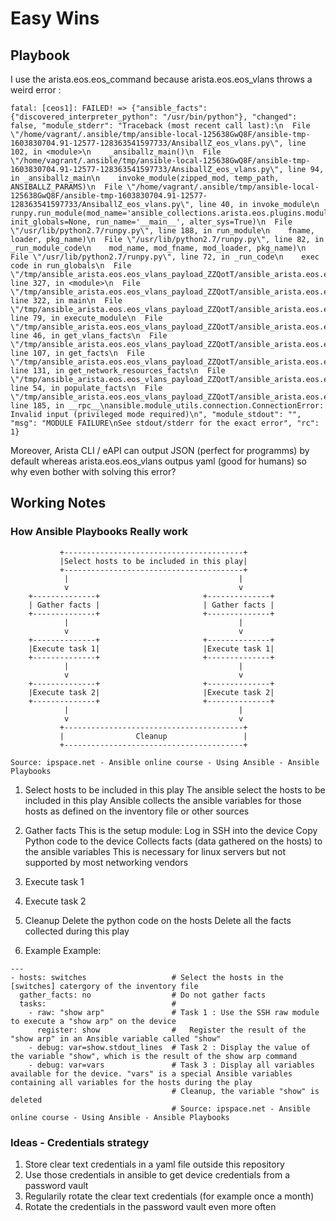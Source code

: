 # Easy Wins

## Playbook
I use the arista.eos.eos_command because arista.eos.eos_vlans throws a weird error :
```
fatal: [ceos1]: FAILED! => {"ansible_facts": {"discovered_interpreter_python": "/usr/bin/python"}, "changed": false, "module_stderr": "Traceback (most recent call last):\n  File \"/home/vagrant/.ansible/tmp/ansible-local-125638GwQ8F/ansible-tmp-1603830704.91-12577-128363541597733/AnsiballZ_eos_vlans.py\", line 102, in <module>\n    _ansiballz_main()\n  File \"/home/vagrant/.ansible/tmp/ansible-local-125638GwQ8F/ansible-tmp-1603830704.91-12577-128363541597733/AnsiballZ_eos_vlans.py\", line 94, in _ansiballz_main\n    invoke_module(zipped_mod, temp_path, ANSIBALLZ_PARAMS)\n  File \"/home/vagrant/.ansible/tmp/ansible-local-125638GwQ8F/ansible-tmp-1603830704.91-12577-128363541597733/AnsiballZ_eos_vlans.py\", line 40, in invoke_module\n    runpy.run_module(mod_name='ansible_collections.arista.eos.plugins.modules.eos_vlans', init_globals=None, run_name='__main__', alter_sys=True)\n  File \"/usr/lib/python2.7/runpy.py\", line 188, in run_module\n    fname, loader, pkg_name)\n  File \"/usr/lib/python2.7/runpy.py\", line 82, in _run_module_code\n    mod_name, mod_fname, mod_loader, pkg_name)\n  File \"/usr/lib/python2.7/runpy.py\", line 72, in _run_code\n    exec code in run_globals\n  File \"/tmp/ansible_arista.eos.eos_vlans_payload_ZZQotT/ansible_arista.eos.eos_vlans_payload.zip/ansible_collections/arista/eos/plugins/modules/eos_vlans.py\", line 327, in <module>\n  File \"/tmp/ansible_arista.eos.eos_vlans_payload_ZZQotT/ansible_arista.eos.eos_vlans_payload.zip/ansible_collections/arista/eos/plugins/modules/eos_vlans.py\", line 322, in main\n  File \"/tmp/ansible_arista.eos.eos_vlans_payload_ZZQotT/ansible_arista.eos.eos_vlans_payload.zip/ansible_collections/arista/eos/plugins/module_utils/network/eos/config/vlans/vlans.py\", line 79, in execute_module\n  File \"/tmp/ansible_arista.eos.eos_vlans_payload_ZZQotT/ansible_arista.eos.eos_vlans_payload.zip/ansible_collections/arista/eos/plugins/module_utils/network/eos/config/vlans/vlans.py\", line 46, in get_vlans_facts\n  File \"/tmp/ansible_arista.eos.eos_vlans_payload_ZZQotT/ansible_arista.eos.eos_vlans_payload.zip/ansible_collections/arista/eos/plugins/module_utils/network/eos/facts/facts.py\", line 107, in get_facts\n  File \"/tmp/ansible_arista.eos.eos_vlans_payload_ZZQotT/ansible_arista.eos.eos_vlans_payload.zip/ansible_collections/ansible/netcommon/plugins/module_utils/network/common/facts/facts.py\", line 131, in get_network_resources_facts\n  File \"/tmp/ansible_arista.eos.eos_vlans_payload_ZZQotT/ansible_arista.eos.eos_vlans_payload.zip/ansible_collections/arista/eos/plugins/module_utils/network/eos/facts/vlans/vlans.py\", line 54, in populate_facts\n  File \"/tmp/ansible_arista.eos.eos_vlans_payload_ZZQotT/ansible_arista.eos.eos_vlans_payload.zip/ansible/module_utils/connection.py\", line 185, in __rpc__\nansible.module_utils.connection.ConnectionError: Invalid input (privileged mode required)\n", "module_stdout": "", "msg": "MODULE FAILURE\nSee stdout/stderr for the exact error", "rc": 1}
```

Moreover, Arista CLI / eAPI can output JSON (perfect for programms) by default whereas arista.eos.eos_vlans outpus yaml (good for humans) so why even bother with solving this error?

## Working Notes

###  How Ansible Playbooks Really work
```
           +----------------------------------------+
           |Select hosts to be included in this play|
           +----------------------------------------+
            |                                      |
            v                                      v
    +--------------+                       +--------------+
    | Gather facts |                       | Gather facts |
    +--------------+                       +--------------+
            |                                      |
            v                                      v
    +--------------+                       +--------------+
    |Execute task 1|                       |Execute task 1|
    +--------------+                       +--------------+
            |                                      |
            v                                      v
    +--------------+                       +--------------+
    |Execute task 2|                       |Execute task 2|
    +--------------+                       +--------------+
            |                                      |
            v                                      v
           +----------------------------------------+
           |                Cleanup                 |
           +----------------------------------------+
           
Source: ipspace.net - Ansible online course - Using Ansible - Ansible Playbooks
```

1. Select hosts to be included in this play
The ansible select the hosts to be included in this play
Ansible collects the ansible variables for those hosts as defined on the inventory file or other sources

2. Gather facts
This is the setup module: 
Log in SSH into the device
Copy Python code to the device
Collects facts (data gathered on the hosts) to the ansible variables
This is necessary for linux servers but not supported by most networking vendors

3. Execute task 1


4. Execute task 2

5. Cleanup
Delete the python code on the hosts
Delete all the facts collected during this play

6. Example
Example:
```
---
- hosts: switches                   # Select the hosts in the [switches] catergory of the inventory file
  gather_facts: no                  # Do not gather facts
  tasks:                            # 
    - raw: "show arp"               # Task 1 : Use the SSH raw module to execute a "show arp" on the device
      register: show                #   Register the result of the "show arp" in an Ansible variable called "show"
    - debug: var=show.stdout_lines  # Task 2 : Display the value of the variable "show", which is the result of the show arp command
    - debug: var=vars               # Task 3 : Display all variables available for the device. "vars" is a special Ansible variables containing all variables for the hosts during the play
                                    # Cleanup, the variable "show" is deleted
                                    # Source: ipspace.net - Ansible online course - Using Ansible - Ansible Playbooks
```

### Ideas - Credentials strategy
1. Store clear text credentials in a yaml file outside this repository
2. Use those credentials in ansible to get device credentials from a password vault
3. Regularily rotate the clear text credentials (for example once a month)
4. Rotate the credentials in the password vault even more often